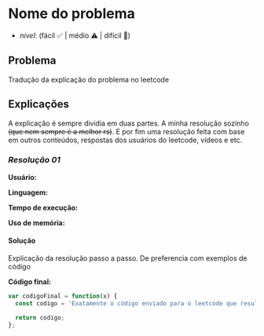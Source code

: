 # Nome do problema
- *nível*: (fácil ✅ | médio ⚠️ | difícil 🛑)

## Problema
Tradução da explicação do problema no leetcode

## Explicações

A explicação é sempre dividia em duas partes. A minha resolução sozinho ~~(que nem sempre é a melhor rs)~~. E por fim uma resolução feita com base em outros conteúdos, respostas dos usuários do leetcode, vídeos e etc.

### *Resolução 01*

**Usuário:** 

**Linguagem:** 

**Tempo de execução:**

**Uso de memória:** 

#### Solução

Explicação da resolução passo a passo. De preferencia com exemplos de código


**Código final:**
```javascript
var codigoFinal = function(x) {
  const codigo = 'Exatamente o código enviado para o leetcode que resultou no tempo de execução e uso de memória previamente informados';

  return codigo;
};
```


 








